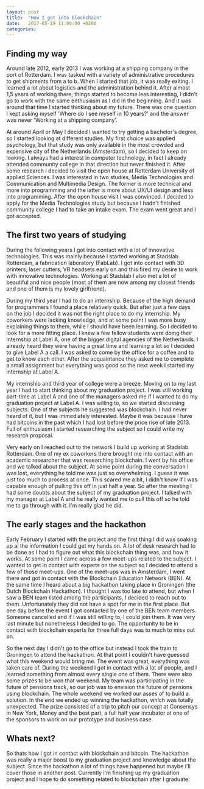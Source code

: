 ```yaml
---
layout: post
title:  "How I got into blockchain"
date:   2017-05-19 11:00:00 +0200
categories:
---
```

## Finding my way
Around late 2012, early 2013 I was working at a shipping company in the port of Rotterdam. I was tasked with a variety of administrative procedures to get shipments from a to b. When I started that job, it was really exiting. I learned a lot about logistics and the administration behind it. After almost 1,5 years of working there, things started to become less interesting, I didn't go to work with the same enthusiasm as I did in the beginning. And it was around that time I started thinking about my future. There was one question I kept asking myself 'Where do I see myself in 10 years?' and the answer was never 'Working at a shipping company'.

At around April or May I decided I wanted to try getting a bachelor's degree, so I started looking at different studies. My first choice was applied psychology, but that study was only available in the most crowded and expensive city of the Netherlands (Amsterdam), so I decided to keep on looking. I always had a interest in computer technology, in fact I already attended community college in that direction but never finished it. After some research I decided to visit the open house at Rotterdam University of applied Sciences. I was interested in two studies, Media Technologies and Communication and Multimedia Design. The former is more technical and more into programming and the latter is more about UX/UI design and less into programming. After the open house visit I was convinced. I decided to apply for the Media Technologies study but because I hadn't finished community college I had to take an intake exam. The exam went great and I got accepted.

## The first two years of studying
During the following years I got into contact with a lot of innovative technologies. This was mainly because I started working at Stadslab Rotterdam, a fabrication laboratory (FabLab). I got into contact with 3D printers, laser cutters, VR headsets early on and this fired my desire to work with innovative technologies. Working at Stadslab I also met a lot of beautiful and nice people (most of them are now among my closest friends and one of them is my lovely girlfriend).

During my third year I had to do an internship. Because of the high demand for programmers I found a place relatively quick. But after just a few days on the job I decided it was not the right place to do my internship. My coworkers were lacking knowledge, and at some point I was more busy explaining things to them, while I should have been learning. So I decided to look for a more fitting place. I knew a few fellow students were doing their internship at Label A, one of the bigger digital agencies of the Netherlands. I already heard they were having a great time and learning a lot so I decided to give Label A a call. I was asked to come by the office for a coffee and to get to know each other. After the acquaintance they asked me to complete a small assignment but everything was good so the next week I started my internship at Label A.

My internship and third year of college were a breeze. Moving on to my last year I had to start thinking about my graduation project. I was still working part-time at Label A and one of the managers asked me if I wanted to do my graduation project at Label A. I was willing to, so we started discussing subjects. One of the subjects he suggested was blockchain. I had never heard of it, but I was immediately interested. Maybe it was because I have had bitcoins in the past which I had lost before the price rise of late 2013. Full of enthusiasm I started researching the subject so I could write my research proposal.

Very early on I reached out to the network I build up working at Stadslab Rotterdam. One of my ex coworkers there brought me into contact with an academic researcher that was researching blockchain. I went by his office and we talked about the subject. At some point during the conversation I was lost, everything he told me was just so overwhelming. I guess it was just too much to process at once. This scared me a bit, I didn't know if I was capable enough of pulling this off in just half a year. So after the meeting I had some doubts about the subject of my graduation project. I talked with my manager at Label A and he really wanted me to pull this off so he told me to go through with it. I'm really glad he did.

## The early stages and the hackathon
Early February I started with the project and the first thing I did was soaking up al the information I could get my hands on. A lot of desk research had to be done as I had to figure out what this blockchain thing was, and how it works. At some point I came across a few meet-ups related to the subject. I wanted to get in contact with experts on the subject so I decided to attend a few of those meet-ups. One of the meet-ups was in Amsterdam, I went there and got in contact with the Blockchain Education Network (BEN). At the same time I heard about a big hackathon taking place in Groningen (the Dutch Blockchain Hackathon). I thought I was too late to attend, but when I saw a BEN team listed among the participants, I decided to reach out to them. Unfortunately they did not have a spot for me in the first place. But one day before the event I got contacted by one of the BEN team members. Someone cancelled and if I was still willing to, I could join them. It was very last minute but nonetheless I decided to go. The opportunity to be in contact with blockchain experts for three full days was to much to miss out on.

So the next day I didn't go to the office but instead I took the train to Groningen to attend the hackathon. At that point I couldn't have guessed what this weekend would bring me. The event was great, everything was taken care of. During the weekend I got in contact with a lot of people, and I learned something from almost every single one of them. There were also some prizes to be won that weekend. My team was participating in the future of pensions track, so our job was to envision the future of pensions using blockchain. The whole weekend we worked our asses of to build a solution. In the end we ended up winning the hackathon, which was totally unexpected. The prize consisted of a trip to pitch our concept at Consensys in New York, Money and the best part, a full half year incubator at one of the sponsors to work on our prototype and business case.

## Whats next?
So thats how I got in contact with blockchain and bitcoin. The hackathon was really a major boost to my graduation project and knowledge about the subject. Since the hackathon a lot of things have happened but maybe i'll cover those in another post. Currently i'm finishing up my graduation project and I hope to do something related to blockchain after I graduate.
